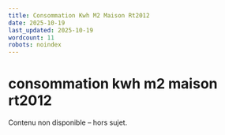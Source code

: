 ```yaml
---
title: Consommation Kwh M2 Maison Rt2012
date: 2025-10-19
last_updated: 2025-10-19
wordcount: 11
robots: noindex
---
```


# consommation kwh m2 maison rt2012

Contenu non disponible – hors sujet.